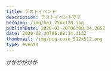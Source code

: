 ```yaml
---
title: テストイベント
description: テストイベントです
heroImg: /img/hei_256x128.jpg
publishDate: 2020-02-20T06:08:34.285Z
date: 2020-02-20T06:08:34.313Z
thumbnail: /img/pig-coin_512x512.png
type: events
---
```

がががががが
